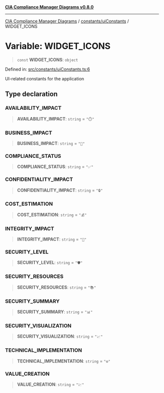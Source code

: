 [**CIA Compliance Manager Diagrams v0.8.0**](../../../README.md)

***

[CIA Compliance Manager Diagrams](../../../modules.md) / [constants/uiConstants](../README.md) / WIDGET\_ICONS

# Variable: WIDGET\_ICONS

> `const` **WIDGET\_ICONS**: `object`

Defined in: [src/constants/uiConstants.ts:6](https://github.com/Hack23/cia-compliance-manager/blob/9d71808d079d754f4b85858b6e4ea1bff990b076/src/constants/uiConstants.ts#L6)

UI-related constants for the application

## Type declaration

### AVAILABILITY\_IMPACT

> **AVAILABILITY\_IMPACT**: `string` = `"⏱️"`

### BUSINESS\_IMPACT

> **BUSINESS\_IMPACT**: `string` = `"🏢"`

### COMPLIANCE\_STATUS

> **COMPLIANCE\_STATUS**: `string` = `"✅"`

### CONFIDENTIALITY\_IMPACT

> **CONFIDENTIALITY\_IMPACT**: `string` = `"🔒"`

### COST\_ESTIMATION

> **COST\_ESTIMATION**: `string` = `"💰"`

### INTEGRITY\_IMPACT

> **INTEGRITY\_IMPACT**: `string` = `"🔐"`

### SECURITY\_LEVEL

> **SECURITY\_LEVEL**: `string` = `"🛡️"`

### SECURITY\_RESOURCES

> **SECURITY\_RESOURCES**: `string` = `"📚"`

### SECURITY\_SUMMARY

> **SECURITY\_SUMMARY**: `string` = `"📊"`

### SECURITY\_VISUALIZATION

> **SECURITY\_VISUALIZATION**: `string` = `"📈"`

### TECHNICAL\_IMPLEMENTATION

> **TECHNICAL\_IMPLEMENTATION**: `string` = `"⚙️"`

### VALUE\_CREATION

> **VALUE\_CREATION**: `string` = `"💹"`
